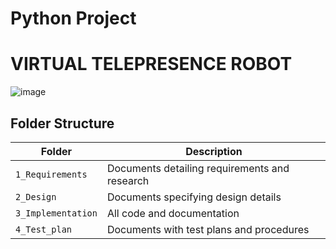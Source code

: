 # Python Project

# VIRTUAL TELEPRESENCE ROBOT

![image](https://courses.ece.cornell.edu/ece5990/ECE5725_Fall2019_Projects/Dec_13_Demo/Telepresence%20Robot/sg2439_ss3969/images/banner.jpg)

## Folder Structure

Folder             | Description
-------------------| -----------------------------------------
`1_Requirements`   | Documents detailing requirements and research
`2_Design`         | Documents specifying design details
`3_Implementation` | All code and documentation
`4_Test_plan`      | Documents with test plans and procedures


